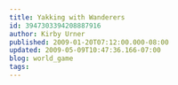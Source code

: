 ```yaml
---
title: Yakking with Wanderers
id: 3947303394208887916
author: Kirby Urner
published: 2009-01-20T07:12:00.000-08:00
updated: 2009-05-09T10:47:36.166-07:00
blog: world_game
tags: 
---
```


